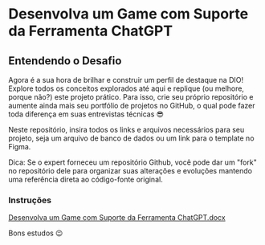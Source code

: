 # Desenvolva um Game com Suporte da Ferramenta ChatGPT

## Entendendo o Desafio
 
Agora é a sua hora de brilhar e construir um perfil de destaque na DIO! Explore todos os conceitos explorados até aqui e replique (ou melhore, porque não?) este projeto prático. Para isso, crie seu próprio repositório e aumente ainda mais seu portfólio de projetos no GitHub, o qual pode fazer toda diferença em suas entrevistas técnicas 😎
 
Neste repositório, insira todos os links e arquivos necessários para seu projeto, seja um arquivo de banco de dados ou um link para o template no Figma.
 
Dica: Se o expert forneceu um repositório Github, você pode dar um "fork" no repositório dele para organizar suas alterações e evoluções mantendo uma referência direta ao código-fonte original.
 
### Instruções
[Desenvolva um Game com Suporte da Ferramenta ChatGPT.docx](https://academiapme-my.sharepoint.com/:w:/g/personal/renato_dio_me/ETnOv9FV_gxLoAKp4fVZ2fsB_mcg6vXvcveg7V_WgHUWkA?e=xmWW0d) 
 
 
Bons estudos 😉
